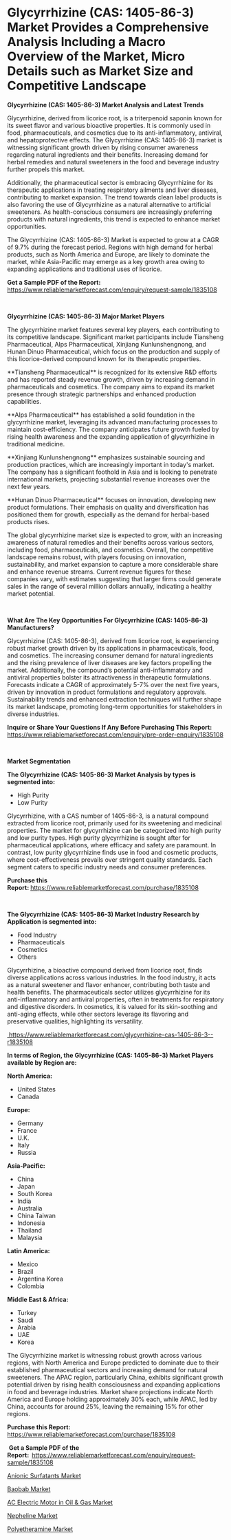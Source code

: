 <p><h1>Glycyrrhizine (CAS: 1405-86-3) Market Provides a Comprehensive Analysis Including a Macro Overview of the Market, Micro Details such as Market Size and Competitive Landscape</h1></p><p><strong>Glycyrrhizine (CAS: 1405-86-3) Market Analysis and Latest Trends</strong></p>
<p><p>Glycyrrhizine, derived from licorice root, is a triterpenoid saponin known for its sweet flavor and various bioactive properties. It is commonly used in food, pharmaceuticals, and cosmetics due to its anti-inflammatory, antiviral, and hepatoprotective effects. The Glycyrrhizine (CAS: 1405-86-3) market is witnessing significant growth driven by rising consumer awareness regarding natural ingredients and their benefits. Increasing demand for herbal remedies and natural sweeteners in the food and beverage industry further propels this market.</p><p>Additionally, the pharmaceutical sector is embracing Glycyrrhizine for its therapeutic applications in treating respiratory ailments and liver diseases, contributing to market expansion. The trend towards clean label products is also favoring the use of Glycyrrhizine as a natural alternative to artificial sweeteners. As health-conscious consumers are increasingly preferring products with natural ingredients, this trend is expected to enhance market opportunities.</p><p>The Glycyrrhizine (CAS: 1405-86-3) Market is expected to grow at a CAGR of 9.7% during the forecast period. Regions with high demand for herbal products, such as North America and Europe, are likely to dominate the market, while Asia-Pacific may emerge as a key growth area owing to expanding applications and traditional uses of licorice.</p></p>
<p><strong>Get a Sample PDF of the Report:&nbsp;</strong> <a href="https://www.reliablemarketforecast.com/enquiry/request-sample/1835108?utm_campaign=1159&utm_medium=2&utm_source=Github&utm_content=ia&utm_term=16102024&utm_id=glycyrrhizine-cas-1405-86-3">https://www.reliablemarketforecast.com/enquiry/request-sample/1835108</a></p>
<p>&nbsp;</p>
<p><strong>Glycyrrhizine (CAS: 1405-86-3) Major Market Players</strong></p>
<p><p>The glycyrrhizine market features several key players, each contributing to its competitive landscape. Significant market participants include Tiansheng Pharmaceutical, Alps Pharmaceutical, Xinjiang Kunlunshengnong, and Hunan Dinuo Pharmaceutical, which focus on the production and supply of this licorice-derived compound known for its therapeutic properties.</p><p>**Tiansheng Pharmaceutical** is recognized for its extensive R&D efforts and has reported steady revenue growth, driven by increasing demand in pharmaceuticals and cosmetics. The company aims to expand its market presence through strategic partnerships and enhanced production capabilities.</p><p>**Alps Pharmaceutical** has established a solid foundation in the glycyrrhizine market, leveraging its advanced manufacturing processes to maintain cost-efficiency. The company anticipates future growth fueled by rising health awareness and the expanding application of glycyrrhizine in traditional medicine.</p><p>**Xinjiang Kunlunshengnong** emphasizes sustainable sourcing and production practices, which are increasingly important in today's market. The company has a significant foothold in Asia and is looking to penetrate international markets, projecting substantial revenue increases over the next few years.</p><p>**Hunan Dinuo Pharmaceutical** focuses on innovation, developing new product formulations. Their emphasis on quality and diversification has positioned them for growth, especially as the demand for herbal-based products rises.</p><p>The global glycyrrhizine market size is expected to grow, with an increasing awareness of natural remedies and their benefits across various sectors, including food, pharmaceuticals, and cosmetics. Overall, the competitive landscape remains robust, with players focusing on innovation, sustainability, and market expansion to capture a more considerable share and enhance revenue streams. Current revenue figures for these companies vary, with estimates suggesting that larger firms could generate sales in the range of several million dollars annually, indicating a healthy market potential.</p></p>
<p>&nbsp;</p>
<p><strong>What Are The Key Opportunities For Glycyrrhizine (CAS: 1405-86-3) Manufacturers?</strong></p>
<p><p>Glycyrrhizine (CAS: 1405-86-3), derived from licorice root, is experiencing robust market growth driven by its applications in pharmaceuticals, food, and cosmetics. The increasing consumer demand for natural ingredients and the rising prevalence of liver diseases are key factors propelling the market. Additionally, the compound’s potential anti-inflammatory and antiviral properties bolster its attractiveness in therapeutic formulations. Forecasts indicate a CAGR of approximately 5-7% over the next five years, driven by innovation in product formulations and regulatory approvals. Sustainability trends and enhanced extraction techniques will further shape its market landscape, promoting long-term opportunities for stakeholders in diverse industries.</p></p>
<p><strong>Inquire or Share Your Questions If Any Before Purchasing This Report:</strong> <a href="https://www.reliablemarketforecast.com/enquiry/pre-order-enquiry/1835108?utm_campaign=1159&utm_medium=2&utm_source=Github&utm_content=ia&utm_term=16102024&utm_id=glycyrrhizine-cas-1405-86-3">https://www.reliablemarketforecast.com/enquiry/pre-order-enquiry/1835108</a></p>
<p>&nbsp;</p>
<p><strong>Market Segmentation</strong></p>
<p><strong>The Glycyrrhizine (CAS: 1405-86-3) Market Analysis by types is segmented into:</strong></p>
<p><ul><li>High Purity</li><li>Low Purity</li></ul></p>
<p><p>Glycyrrhizine, with a CAS number of 1405-86-3, is a natural compound extracted from licorice root, primarily used for its sweetening and medicinal properties. The market for glycyrrhizine can be categorized into high purity and low purity types. High purity glycyrrhizine is sought after for pharmaceutical applications, where efficacy and safety are paramount. In contrast, low purity glycyrrhizine finds use in food and cosmetic products, where cost-effectiveness prevails over stringent quality standards. Each segment caters to specific industry needs and consumer preferences.</p></p>
<p><strong>Purchase this Report:&nbsp;</strong><a href="https://www.reliablemarketforecast.com/purchase/1835108?utm_campaign=1159&utm_medium=2&utm_source=Github&utm_content=ia&utm_term=16102024&utm_id=glycyrrhizine-cas-1405-86-3">https://www.reliablemarketforecast.com/purchase/1835108</a></p>
<p>&nbsp;</p>
<p><strong>The Glycyrrhizine (CAS: 1405-86-3) Market Industry Research by Application is segmented into:</strong></p>
<p><ul><li>Food Industry</li><li>Pharmaceuticals</li><li>Cosmetics</li><li>Others</li></ul></p>
<p><p>Glycyrrhizine, a bioactive compound derived from licorice root, finds diverse applications across various industries. In the food industry, it acts as a natural sweetener and flavor enhancer, contributing both taste and health benefits. The pharmaceuticals sector utilizes glycyrrhizine for its anti-inflammatory and antiviral properties, often in treatments for respiratory and digestive disorders. In cosmetics, it is valued for its skin-soothing and anti-aging effects, while other sectors leverage its flavoring and preservative qualities, highlighting its versatility.</p></p>
<p><a href="https://www.reliablemarketforecast.com/glycyrrhizine-cas-1405-86-3--r1835108?utm_campaign=1159&utm_medium=2&utm_source=Github&utm_content=ia&utm_term=16102024&utm_id=glycyrrhizine-cas-1405-86-3">&nbsp;https://www.reliablemarketforecast.com/glycyrrhizine-cas-1405-86-3--r1835108</a></p>
<p><strong>In terms of Region, the Glycyrrhizine (CAS: 1405-86-3) Market Players available by Region are:</strong></p>
<p>
    <p> <strong> North America: </strong>
        <ul>
            <li>United States</li>
            <li>Canada</li>
        </ul>
        </p> 
    <p> <strong> Europe: </strong>
        <ul>
            <li>Germany</li>
            <li>France</li>
            <li>U.K.</li>
            <li>Italy</li>
            <li>Russia</li>
        </ul>
        </p> 
    <p> <strong> Asia-Pacific: </strong>
        <ul>
            <li>China</li>
            <li>Japan</li>
            <li>South Korea</li>
            <li>India</li>
            <li>Australia</li>
            <li>China Taiwan</li>
            <li>Indonesia</li>
            <li>Thailand</li>
            <li>Malaysia</li>
        </ul>
        </p> 
    <p> <strong> Latin America: </strong>
        <ul>
            <li>Mexico</li>
            <li>Brazil</li>
            <li>Argentina Korea</li>
            <li>Colombia</li>
        </ul>
        </p> 
    <p> <strong> Middle East & Africa: </strong>
        <ul>
            <li>Turkey</li>
            <li>Saudi</li>
            <li>Arabia</li>
            <li>UAE</li>
            <li>Korea</li>
        </ul>
    </p>
    </p>
<p><p>The Glycyrrhizine market is witnessing robust growth across various regions, with North America and Europe predicted to dominate due to their established pharmaceutical sectors and increasing demand for natural sweeteners. The APAC region, particularly China, exhibits significant growth potential driven by rising health consciousness and expanding applications in food and beverage industries. Market share projections indicate North America and Europe holding approximately 30% each, while APAC, led by China, accounts for around 25%, leaving the remaining 15% for other regions.</p></p>
<p><strong>Purchase this Report: </strong><a href="https://www.reliablemarketforecast.com/purchase/1835108?utm_campaign=1159&utm_medium=2&utm_source=Github&utm_content=ia&utm_term=16102024&utm_id=glycyrrhizine-cas-1405-86-3">https://www.reliablemarketforecast.com/purchase/1835108</a></p>
<p>&nbsp;<strong>Get a Sample PDF of the Report:&nbsp;&nbsp;</strong><a href="https://www.reliablemarketforecast.com/enquiry/request-sample/1835108?utm_campaign=1159&utm_medium=2&utm_source=Github&utm_content=ia&utm_term=16102024&utm_id=glycyrrhizine-cas-1405-86-3">https://www.reliablemarketforecast.com/enquiry/request-sample/1835108</a></p>
<p><strong></strong></p>
<p><p><a href="https://github.com/philipa0wcpic/Market-Research-Report-List-1/blob/main/anionic-surfatants-market.md?utm_campaign=1159&utm_medium=2&utm_source=Github&utm_content=ia&utm_term=16102024&utm_id=glycyrrhizine-cas-1405-86-3">Anionic Surfatants Market</a></p><p><a href="https://www.linkedin.com/pulse/insights-baobab-market-players-size-geographical-regions-8oage?utm_campaign=1159&utm_medium=2&utm_source=Github&utm_content=ia&utm_term=16102024&utm_id=glycyrrhizine-cas-1405-86-3">Baobab Market</a></p><p><a href="https://github.com/cloo8byworst/Market-Research-Report-List-1/blob/main/ac-electric-motor-in-oil-gas-market.md?utm_campaign=1159&utm_medium=2&utm_source=Github&utm_content=ia&utm_term=16102024&utm_id=glycyrrhizine-cas-1405-86-3">AC Electric Motor in Oil & Gas Market</a></p><p><a href="https://www.linkedin.com/pulse/nepheline-market-global-trends-forecast-2024-2031-genius-market-boece?utm_campaign=1159&utm_medium=2&utm_source=Github&utm_content=ia&utm_term=16102024&utm_id=glycyrrhizine-cas-1405-86-3">Nepheline Market</a></p><p><a href="https://www.linkedin.com/pulse/polyetheramine-market-dynamics-application-types-emerging-tetee?utm_campaign=1159&utm_medium=2&utm_source=Github&utm_content=ia&utm_term=16102024&utm_id=glycyrrhizine-cas-1405-86-3">Polyetheramine Market</a></p></p>